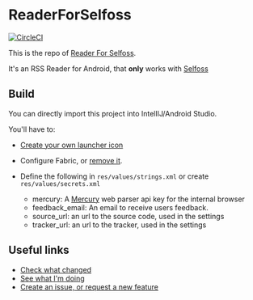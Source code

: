 # ReaderForSelfoss

[![CircleCI](https://circleci.com/gh/aminecmi/ReaderforSelfoss.svg?style=svg)](https://circleci.com/gh/aminecmi/ReaderforSelfoss)

This is the repo of [Reader For Selfoss](https://play.google.com/store/apps/details?id=apps.amine.bou.readerforselfoss&hl=en).

It's an RSS Reader for Android, that **only** works with [Selfoss](https://selfoss.aditu.de/)


## Build

You can directly import this project into IntellIJ/Android Studio.

You'll have to:

- [Create your own launcher icon](https://developer.android.com/studio/write/image-asset-studio.html#creating-launcher)

- Configure Fabric, or [remove it](https://docs.fabric.io/android/fabric/settings/removing.html#).
- Define the following in `res/values/strings.xml` or create `res/values/secrets.xml`

    - mercury: A [Mercury](https://mercury.postlight.com/web-parser/) web parser api key for the internal browser
    - feedback_email: An email to receive users  feedback.
    - source_url: an url to the source code, used in the settings
    - tracker_url: an url to the tracker, used in the settings

## Useful links

- [Check what changed](https://github.com/aminecmi/ReaderforSelfoss/blob/master/CHANGELOG.md)
- [See what I'm doing](https://github.com/aminecmi/ReaderforSelfoss/projects/1)
- [Create an issue, or request a new feature](https://github.com/aminecmi/ReaderforSelfoss/issues)
